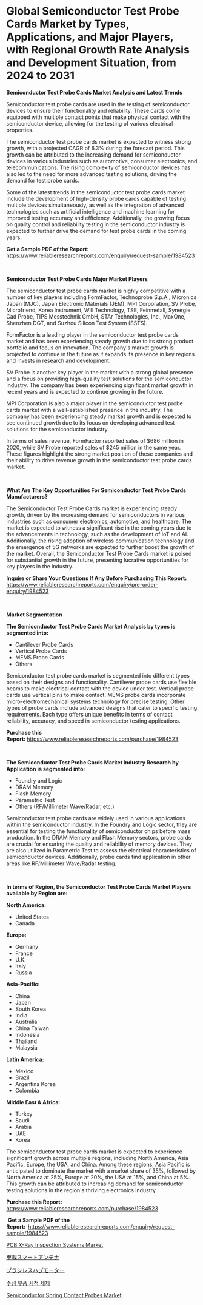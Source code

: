 <p><h1>Global Semiconductor Test Probe Cards Market by Types, Applications, and Major Players, with Regional Growth Rate Analysis and Development Situation, from 2024 to 2031</h1></p><p><strong>Semiconductor Test Probe Cards Market Analysis and Latest Trends</strong></p>
<p><p>Semiconductor test probe cards are used in the testing of semiconductor devices to ensure their functionality and reliability. These cards come equipped with multiple contact points that make physical contact with the semiconductor device, allowing for the testing of various electrical properties.</p><p>The semiconductor test probe cards market is expected to witness strong growth, with a projected CAGR of 6.3% during the forecast period. This growth can be attributed to the increasing demand for semiconductor devices in various industries such as automotive, consumer electronics, and telecommunications. The rising complexity of semiconductor devices has also led to the need for more advanced testing solutions, driving the demand for test probe cards.</p><p>Some of the latest trends in the semiconductor test probe cards market include the development of high-density probe cards capable of testing multiple devices simultaneously, as well as the integration of advanced technologies such as artificial intelligence and machine learning for improved testing accuracy and efficiency. Additionally, the growing focus on quality control and reliability testing in the semiconductor industry is expected to further drive the demand for test probe cards in the coming years.</p></p>
<p><strong>Get a Sample PDF of the Report:&nbsp;</strong> <a href="https://www.reliableresearchreports.com/enquiry/request-sample/1984523">https://www.reliableresearchreports.com/enquiry/request-sample/1984523</a></p>
<p>&nbsp;</p>
<p><strong>Semiconductor Test Probe Cards Major Market Players</strong></p>
<p><p>The semiconductor test probe cards market is highly competitive with a number of key players including FormFactor, Technoprobe S.p.A., Micronics Japan (MJC), Japan Electronic Materials (JEM), MPI Corporation, SV Probe, Microfriend, Korea Instrument, Will Technology, TSE, Feinmetall, Synergie Cad Probe, TIPS Messtechnik GmbH, STAr Technologies, Inc., MaxOne, Shenzhen DGT, and Suzhou Silicon Test System (SSTS).</p><p>FormFactor is a leading player in the semiconductor test probe cards market and has been experiencing steady growth due to its strong product portfolio and focus on innovation. The company's market growth is projected to continue in the future as it expands its presence in key regions and invests in research and development.</p><p>SV Probe is another key player in the market with a strong global presence and a focus on providing high-quality test solutions for the semiconductor industry. The company has been experiencing significant market growth in recent years and is expected to continue growing in the future.</p><p>MPI Corporation is also a major player in the semiconductor test probe cards market with a well-established presence in the industry. The company has been experiencing steady market growth and is expected to see continued growth due to its focus on developing advanced test solutions for the semiconductor industry.</p><p>In terms of sales revenue, FormFactor reported sales of $686 million in 2020, while SV Probe reported sales of $245 million in the same year. These figures highlight the strong market position of these companies and their ability to drive revenue growth in the semiconductor test probe cards market.</p></p>
<p>&nbsp;</p>
<p><strong>What Are The Key Opportunities For Semiconductor Test Probe Cards Manufacturers?</strong></p>
<p><p>The Semiconductor Test Probe Cards market is experiencing steady growth, driven by the increasing demand for semiconductors in various industries such as consumer electronics, automotive, and healthcare. The market is expected to witness a significant rise in the coming years due to the advancements in technology, such as the development of IoT and AI. Additionally, the rising adoption of wireless communication technology and the emergence of 5G networks are expected to further boost the growth of the market. Overall, the Semiconductor Test Probe Cards market is poised for substantial growth in the future, presenting lucrative opportunities for key players in the industry.</p></p>
<p><strong>Inquire or Share Your Questions If Any Before Purchasing This Report:</strong> <a href="https://www.reliableresearchreports.com/enquiry/pre-order-enquiry/1984523">https://www.reliableresearchreports.com/enquiry/pre-order-enquiry/1984523</a></p>
<p>&nbsp;</p>
<p><strong>Market Segmentation</strong></p>
<p><strong>The Semiconductor Test Probe Cards Market Analysis by types is segmented into:</strong></p>
<p><ul><li>Cantilever Probe Cards</li><li>Vertical Probe Cards</li><li>MEMS Probe Cards</li><li>Others</li></ul></p>
<p><p>Semiconductor test probe cards market is segmented into different types based on their designs and functionality. Cantilever probe cards use flexible beams to make electrical contact with the device under test. Vertical probe cards use vertical pins to make contact. MEMS probe cards incorporate micro-electromechanical systems technology for precise testing. Other types of probe cards include advanced designs that cater to specific testing requirements. Each type offers unique benefits in terms of contact reliability, accuracy, and speed in semiconductor testing applications.</p></p>
<p><strong>Purchase this Report:&nbsp;</strong><a href="https://www.reliableresearchreports.com/purchase/1984523">https://www.reliableresearchreports.com/purchase/1984523</a></p>
<p>&nbsp;</p>
<p><strong>The Semiconductor Test Probe Cards Market Industry Research by Application is segmented into:</strong></p>
<p><ul><li>Foundry and Logic</li><li>DRAM Memory</li><li>Flash Memory</li><li>Parametric Test</li><li>Others (RF/Millimeter Wave/Radar, etc.)</li></ul></p>
<p><p>Semiconductor test probe cards are widely used in various applications within the semiconductor industry. In the Foundry and Logic sector, they are essential for testing the functionality of semiconductor chips before mass production. In the DRAM Memory and Flash Memory sectors, probe cards are crucial for ensuring the quality and reliability of memory devices. They are also utilized in Parametric Test to assess the electrical characteristics of semiconductor devices. Additionally, probe cards find application in other areas like RF/Millimeter Wave/Radar testing.</p></p>
<p>&nbsp;</p>
<p><strong>In terms of Region, the Semiconductor Test Probe Cards Market Players available by Region are:</strong></p>
<p>
    <p> <strong> North America: </strong>
        <ul>
            <li>United States</li>
            <li>Canada</li>
        </ul>
        </p> 
    <p> <strong> Europe: </strong>
        <ul>
            <li>Germany</li>
            <li>France</li>
            <li>U.K.</li>
            <li>Italy</li>
            <li>Russia</li>
        </ul>
        </p> 
    <p> <strong> Asia-Pacific: </strong>
        <ul>
            <li>China</li>
            <li>Japan</li>
            <li>South Korea</li>
            <li>India</li>
            <li>Australia</li>
            <li>China Taiwan</li>
            <li>Indonesia</li>
            <li>Thailand</li>
            <li>Malaysia</li>
        </ul>
        </p> 
    <p> <strong> Latin America: </strong>
        <ul>
            <li>Mexico</li>
            <li>Brazil</li>
            <li>Argentina Korea</li>
            <li>Colombia</li>
        </ul>
        </p> 
    <p> <strong> Middle East & Africa: </strong>
        <ul>
            <li>Turkey</li>
            <li>Saudi</li>
            <li>Arabia</li>
            <li>UAE</li>
            <li>Korea</li>
        </ul>
    </p>
    </p>
<p><p>The semiconductor test probe cards market is expected to experience significant growth across multiple regions, including North America, Asia Pacific, Europe, the USA, and China. Among these regions, Asia Pacific is anticipated to dominate the market with a market share of 35%, followed by North America at 25%, Europe at 20%, the USA at 15%, and China at 5%. This growth can be attributed to increasing demand for semiconductor testing solutions in the region's thriving electronics industry.</p></p>
<p><strong>Purchase this Report: </strong><a href="https://www.reliableresearchreports.com/purchase/1984523">https://www.reliableresearchreports.com/purchase/1984523</a></p>
<p>&nbsp;<strong>Get a Sample PDF of the Report:&nbsp;&nbsp;</strong><a href="https://www.reliableresearchreports.com/enquiry/request-sample/1984523">https://www.reliableresearchreports.com/enquiry/request-sample/1984523</a></p>
<p><strong></strong></p>
<p><p><a href="https://github.com/dx0328/Market-Research-Report-List-2/blob/main/pcb-x-ray-inspection-systems-market.md">PCB X-Ray Inspection Systems Market</a></p><p><a href="https://github.com/mcbeesbxa270/Market-Research-Report-List-1/blob/main/164111614190.md">車載スマートアンテナ</a></p><p><a href="https://github.com/EmoryYundt1935/Market-Research-Report-List-1/blob/main/292793614191.md">ブラシレスハブモーター</a></p><p><a href="https://github.com/vskv4779xr1/Market-Research-Report-List-1/blob/main/328712613280.md">수성 부품 세척 세제</a></p><p><a href="https://github.com/Glendatilghmankmgz0rbhwpy/Market-Research-Report-List-1/blob/main/semiconductor-spring-contact-probes-market.md">Semiconductor Spring Contact Probes Market</a></p></p>